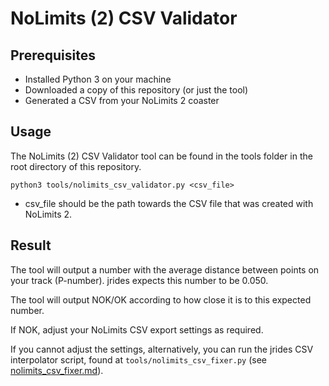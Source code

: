 # NoLimits (2) CSV Validator

## Prerequisites

- Installed Python 3 on your machine
- Downloaded a copy of this repository (or just the tool)
- Generated a CSV from your NoLimits 2 coaster

## Usage
The NoLimits (2) CSV Validator tool can be found in the tools folder in the root directory of this repository. 

`python3 tools/nolimits_csv_validator.py <csv_file>`

- csv_file should be the path towards the CSV file that was created with NoLimits 2.

## Result
The tool will output a number with the average distance between points on your track (P-number). jrides expects this number to be 0.050. 

The tool will output NOK/OK according to how close it is to this expected number.

If NOK, adjust your NoLimits CSV export settings as required.

If you cannot adjust the settings, alternatively, you can run the jrides CSV interpolator script, found at `tools/nolimits_csv_fixer.py` (see [nolimits_csv_fixer.md](nolimits_csv_fixer.md)).
